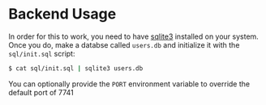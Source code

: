# Backend Usage

In order for this to work, you need to have [sqlite3](https://sqlite.org)
installed on your system. Once you do, make a databse called `users.db`
and initialize it with the `sql/init.sql` script:

```sh
$ cat sql/init.sql | sqlite3 users.db
```

You can optionally provide the `PORT` environment variable to override the
default port of 7741